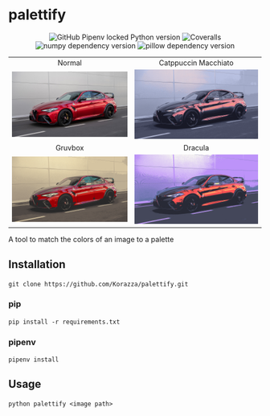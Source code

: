 # palettify

<p align="center">
<img alt="GitHub Pipenv locked Python version" src="https://img.shields.io/github/pipenv/locked/python-version/Korazza/palettify?color=%233b82f6&style=for-the-badge">
<img alt="Coveralls" src="https://img.shields.io/coveralls/github/Korazza/palettify?color=%284cc16&style=for-the-badge">
<img alt="numpy dependency version" src="https://img.shields.io/github/pipenv/locked/dependency-version/Korazza/palettify/numpy?color=%236366f1&logo=numpy&style=for-the-badge">
<img alt="pillow dependency version" src="https://img.shields.io/github/pipenv/locked/dependency-version/Korazza/palettify/pillow?color=%236366f1&logo=pillow&style=for-the-badge">
</p>

|                           |                                        |
| :-----------------------: | :------------------------------------: |
|          Normal           |          Catppuccin Macchiato          |
| ![](examples/normal.png)  | ![](examples/catppuccin-macchiato.png) |
|          Gruvbox          |                Dracula                 |
| ![](examples/gruvbox.png) |       ![](examples/dracula.png)        |

A tool to match the colors of an image to a palette

## Installation

```
git clone https://github.com/Korazza/palettify.git
```

### pip

```
pip install -r requirements.txt
```

### pipenv

```
pipenv install
```

## Usage

```
python palettify <image path>
```
